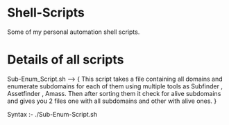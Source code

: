# Shell-Scripts
Some of my personal automation shell scripts.

# Details of all scripts

Sub-Enum_Script.sh --> { This script takes a file containing all domains and enumerate subdomains for each of them using multiple tools as Subfinder , Assetfinder , Amass. Then after sorting them it check for alive subdomains and gives you 2 files one with all subdomains and other with alive ones. } 

Syntax :-
./Sub-Enum-Script.sh <filename containing all domains>
